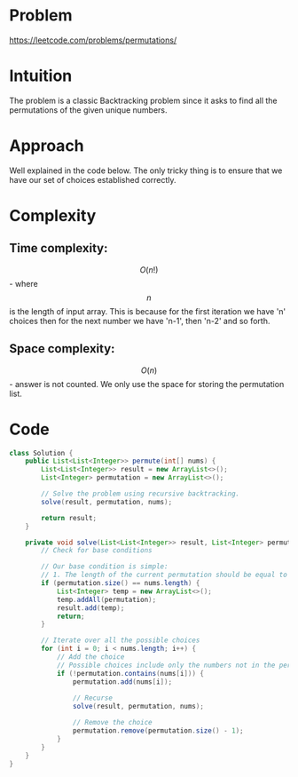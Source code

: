 # Problem
https://leetcode.com/problems/permutations/

# Intuition
<!-- Describe your first thoughts on how to solve this problem. -->
The problem is a classic Backtracking problem since it asks to find all the permutations of the given unique numbers.

# Approach
<!-- Describe your approach to solving the problem. -->
Well explained in the code below.
The only tricky thing is to ensure that we have our set of choices established correctly. 

# Complexity
## Time complexity:
<!-- Add your time complexity here, e.g. $$O(n)$$ -->
$$O(n!)$$ - where $$n$$ is the length of input array. This is because for the first iteration we have 'n' choices then for the next number we have 'n-1', then 'n-2' and so forth.

## Space complexity:
<!-- Add your space complexity here, e.g. $$O(n)$$ -->
$$O(n)$$ - answer is not counted. We only use the space for storing the permutation list.

# Code
```java
class Solution {
    public List<List<Integer>> permute(int[] nums) {
        List<List<Integer>> result = new ArrayList<>();
        List<Integer> permutation = new ArrayList<>();

        // Solve the problem using recursive backtracking.
        solve(result, permutation, nums);

        return result;
    }

    private void solve(List<List<Integer>> result, List<Integer> permutation, int[] nums) {
        // Check for base conditions

        // Our base condition is simple:
        // 1. The length of the current permutation should be equal to the input array's length
        if (permutation.size() == nums.length) {
            List<Integer> temp = new ArrayList<>();
            temp.addAll(permutation);
            result.add(temp);
            return;
        }

        // Iterate over all the possible choices
        for (int i = 0; i < nums.length; i++) {
            // Add the choice
            // Possible choices include only the numbers not in the permutation
            if (!permutation.contains(nums[i])) {
                permutation.add(nums[i]);
            
                // Recurse
                solve(result, permutation, nums);

                // Remove the choice
                permutation.remove(permutation.size() - 1);
            }
        }
    }
}
```
